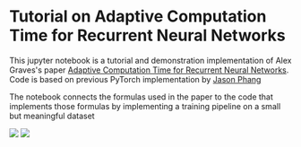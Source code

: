 # Tutorial on Adaptive Computation Time for Recurrent Neural Networks

This jupyter notebook is a tutorial and demonstration implementation of Alex Graves's paper [Adaptive Computation Time for Recurrent Neural Networks](https://arxiv.org/pdf/1603.08983.pdf). Code is based on previous PyTorch implementation by [Jason Phang](https://github.com/zphang/adaptive-computation-time-pytorch)

The notebook connects the formulas used in the paper to the code that implements those formulas by implementing a training pipeline on a small but meaningful dataset

<img src="https://miro.medium.com/max/1972/1*5dULqBM2KKGlQTHrKCeR3Q.png">
<img src="https://miro.medium.com/max/729/1*4pOFTSf6clGBToAriB4i5w.png">


